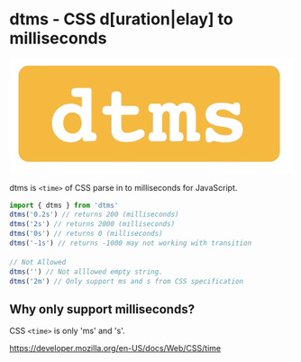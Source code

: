 # dtms - CSS d[uration|elay] to milliseconds

![dtms](./logo.png)

dtms is `<time>` of CSS parse in to milliseconds for JavaScript.

```js
import { dtms } from 'dtms'
dtms('0.2s') // returns 200 (milliseconds)
dtms('2s') // returns 2000 (milliseconds)
dtms('0s') // returns 0 (milliseconds)
dtms('-1s') // returns -1000 may not working with transition

// Not Allowed
dtms('') // Not alllowed empty string.
dtms('2m') // Only support ms and s from CSS specification
```

## Why only support milliseconds?

CSS `<time>` is only 'ms' and 's'.

https://developer.mozilla.org/en-US/docs/Web/CSS/time

